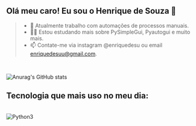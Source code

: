 ## Olá meu caro! Eu sou o Henrique de Souza 👋

>- 🔭 Atualmente trabalho com automações de processos manuais.
>- 👨‍🎓 Estou estudando mais sobre PySimpleGui, Pyautogui e muito mais.
>- 📫 Contate-me via instagram @enriquedesu ou email enriquedesuu@gmail.com.
  <div><br>
    
  ![Anurag's GitHub stats](https://github-readme-stats.vercel.app/api?username=Henrique-de-Souza&show_icons=true&theme=dark)

## Tecnologia que mais uso no meu dia:
<div style="display: inline_block"><br/>
  <img aling="center "alt="Python3 "src="https://img.shields.io/badge/Python-14354C?style=for-the-badge&logo=python&logoColor=white" /> 

<div>
